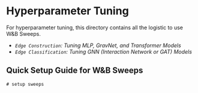 # Hyperparameter Tuning

For hyperparameter tuning, this directory contains all the logistic to use W&B Sweeps.

- _`Edge Construction`: Tuning MLP, GravNet, and Transformer Models_
- _`Edge Classification`: Tuning GNN (Interaction Network or GAT) Models_

## Quick Setup Guide for W&B Sweeps

```shell
# setup sweeps
```

